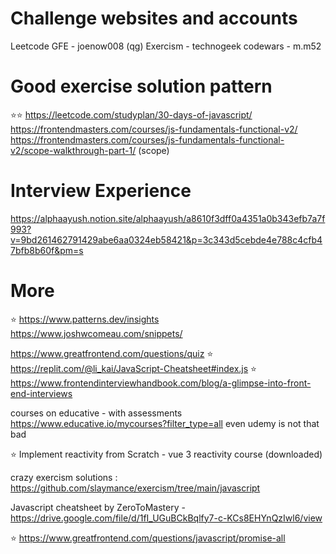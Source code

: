 # Challenge websites and accounts

Leetcode
GFE - joenow008 (qg)
Exercism - technogeek
codewars - m.m52

# Good exercise solution pattern
⭐️⭐️ https://leetcode.com/studyplan/30-days-of-javascript/
https://frontendmasters.com/courses/js-fundamentals-functional-v2/
https://frontendmasters.com/courses/js-fundamentals-functional-v2/scope-walkthrough-part-1/ (scope)



# Interview Experience
https://alphaayush.notion.site/alphaayush/a8610f3dff0a4351a0b343efb7a7f993?v=9bd261462791429abe6aa0324eb58421&p=3c343d5cebde4e788c4cfb47bfb8b60f&pm=s

# More
⭐️ https://www.patterns.dev/insights
https://www.joshwcomeau.com/snippets/
 
https://www.greatfrontend.com/questions/quiz
⭐️ https://replit.com/@li_kai/JavaScript-Cheatsheet#index.js
⭐️ https://www.frontendinterviewhandbook.com/blog/a-glimpse-into-front-end-interviews

courses on educative - with assessments
https://www.educative.io/mycourses?filter_type=all
even udemy is not that bad

⭐️ Implement reactivity from Scratch - vue 3 reactivity course (downloaded)

crazy exercism solutions : https://github.com/slaymance/exercism/tree/main/javascript

Javascript cheatsheet by ZeroToMastery - https://drive.google.com/file/d/1fI_UGuBCkBqlfy7-c-KCs8EHYnQzIwl6/view

⭐️ https://www.greatfrontend.com/questions/javascript/promise-all
